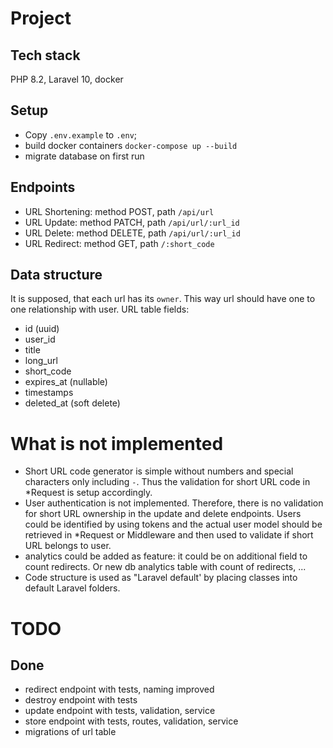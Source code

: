 # Project

## Tech stack
PHP 8.2, Laravel 10, docker

## Setup
* Copy `.env.example` to `.env`;
* build docker containers `docker-compose up --build`
* migrate database on first run 

## Endpoints
* URL Shortening: method POST, path `/api/url`
* URL Update: method PATCH, path `/api/url/:url_id`
* URL Delete: method DELETE, path `/api/url/:url_id`
* URL Redirect: method GET, path `/:short_code`

## Data structure
It is supposed, that each url has its `owner`. This way url should have one to one relationship with user.
URL table fields:
- id (uuid)
- user_id
- title
- long_url
- short_code
- expires_at (nullable)
- timestamps
- deleted_at (soft delete)

# What is not implemented
* Short URL code generator is simple without numbers and special characters only including `-`. Thus the validation for short URL code in *Request is setup accordingly.
* User authentication is not implemented. Therefore, there is no validation for short URL ownership in the update and delete endpoints. Users could be identified by using tokens and the actual user model should be retrieved in *Request or Middleware and then used to validate if short URL belongs to user.
* analytics could be added as feature: it could be on additional field to count redirects. Or new db analytics table with count of redirects, ...
* Code structure is used as "Laravel default' by placing classes into default Laravel folders.

# TODO

## Done
* redirect endpoint with tests, naming improved
* destroy endpoint with tests
* update endpoint with tests, validation, service
* store endpoint with tests, routes, validation, service
* migrations of url table